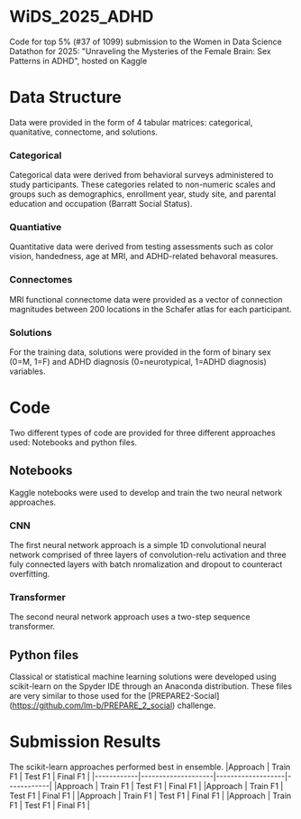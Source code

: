 # WiDS_2025_ADHD
Code for top 5% (#37 of 1099) submission to the Women in Data Science Datathon for 2025: "Unraveling the Mysteries of the Female Brain: Sex Patterns in ADHD", hosted on Kaggle 


# Data Structure 
Data were provided in the form of 4 tabular matrices: categorical, quanitative, connectome, and solutions. 
### Categorical 
Categorical data were derived from behavioral surveys administered to study participants. These categories related to non-numeric scales and groups such as demographics, enrollment year, study site, and parental education and occupation (Barratt Social Status). 

### Quantiative 
Quantitative data were derived from testing assessments such as color vision, handedness, age at MRI, and ADHD-related behavoral measures. 

### Connectomes 
MRI functional connectome data were provided as a vector of connection magnitudes  between 200 locations in the Schafer atlas for each participant. 

### Solutions
For the training data, solutions were provided in the form of binary sex (0=M, 1=F) and ADHD diagnosis (0=neurotypical, 1=ADHD diagnosis) variables. 

# Code
Two different types of code are provided for three different approaches used: Notebooks and python files. 
## Notebooks 
Kaggle notebooks were used to develop and train the two neural network approaches. 
### CNN 
The first neural network approach is a simple 1D convolutional neural network comprised of three layers of convolution-relu activation and three fuly connected layers with batch nromalization and dropout to counteract overfitting.  
### Transformer 
The second neural network approach uses a two-step sequence transformer.  
## Python files 
Classical or statistical machine learning solutions were developed using scikit-learn on the Spyder IDE through an Anaconda distribution. These files are very similar to those used for the [PREPARE2-Social] (https://github.com/lm-b/PREPARE_2_social) challenge.  

# Submission Results
The scikit-learn approaches performed best in ensemble. 
|Approach    |      Train F1      |    Test F1        |   Final F1 |
|------------|--------------------|-------------------|------------|
|Approach    |      Train F1      |    Test F1        |   Final F1 |
|Approach    |      Train F1      |    Test F1        |   Final F1 |
|Approach    |      Train F1      |    Test F1        |   Final F1 |
|Approach    |      Train F1      |    Test F1        |   Final F1 |


